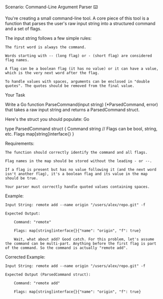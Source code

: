 Scenario: Command-Line Argument Parser ⌨️

You're creating a small command-line tool. A core piece of this tool is
a function that parses the user's raw input string into a structured
command and a set of flags.

The input string follows a few simple rules:

    The first word is always the command.

    Words starting with -- (long flag) or - (short flag) are considered flag names.

    A flag can be a boolean flag (it has no value) or it can have a value, which is the very next word after the flag.

    To handle values with spaces, arguments can be enclosed in "double quotes". The quotes should be removed from the final value.

Your Task

Write a Go function ParseCommand(input string) (\*ParsedCommand, error)
that takes a raw input string and returns a ParsedCommand struct.

Here's the struct you should populate: Go

type ParsedCommand struct { Command string // Flags can be bool, string,
etc. Flags map\[string\]interface{} }

Requirements:

    The function should correctly identify the command and all flags.

    Flag names in the map should be stored without the leading - or --.

    If a flag is present but has no value following it (and the next word isn't another flag), it's a boolean flag and its value in the map should be true.

    Your parser must correctly handle quoted values containing spaces.

Example:

    Input String: remote add --name origin "/users/alex/repo.git" -f

    Expected Output:

        Command: "remote"

        Flags: map[string]interface{}{"name": "origin", "f": true}

        Wait, what about add? Good catch. For this problem, let's assume the command can be multi-part. Anything before the first flag is part of the command. So the command is actually "remote add".

Corrected Example:

    Input String: remote add --name origin "/users/alex/repo.git" -f

    Expected Output (ParsedCommand struct):

        Command: "remote add"

        Flags: map[string]interface{}{"name": "origin", "f": true}
